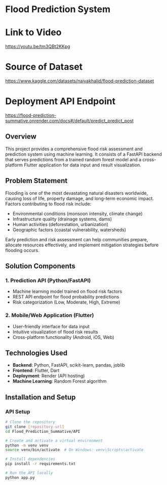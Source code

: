 # Flood Prediction System

# Link to Video
https://youtu.be/tm3QBt2KKpg

# Source of Dataset
https://www.kaggle.com/datasets/naiyakhalid/flood-prediction-dataset

# Deployment API Endpoint 
https://flood-prediction-summative.onrender.com/docs#/default/predict_predict_post

## Overview
This project provides a comprehensive flood risk assessment and prediction system using machine learning. It consists of a FastAPI backend that serves predictions from a trained random forest model and a cross-platform Flutter application for data input and result visualization.

## Problem Statement
Flooding is one of the most devastating natural disasters worldwide, causing loss of life, property damage, and long-term economic impact. Factors contributing to flood risk include:

- Environmental conditions (monsoon intensity, climate change)
- Infrastructure quality (drainage systems, dams)
- Human activities (deforestation, urbanization)
- Geographic factors (coastal vulnerability, watersheds)

Early prediction and risk assessment can help communities prepare, allocate resources effectively, and implement mitigation strategies before flooding occurs.

## Solution Components

### 1. Prediction API (Python/FastAPI)
- Machine learning model trained on flood risk factors
- REST API endpoint for flood probability predictions
- Risk categorization (Low, Moderate, High, Extreme)

### 2. Mobile/Web Application (Flutter)
- User-friendly interface for data input
- Intuitive visualization of flood risk results
- Cross-platform functionality (Android, iOS, Web)

## Technologies Used

- **Backend**: Python, FastAPI, scikit-learn, pandas, joblib
- **Frontend**: Flutter, Dart
- **Deployment**: Render (API hosting)
- **Machine Learning**: Random Forest algorithm

## Installation and Setup

### API Setup
```bash
# Clone the repository
git clone [repository-url]
cd Flood_Prediction_Summative/API

# Create and activate a virtual environment
python -m venv venv
source venv/bin/activate  # On Windows: venv\Scripts\activate

# Install dependencies
pip install -r requirements.txt

# Run the API locally
python app.py
```


